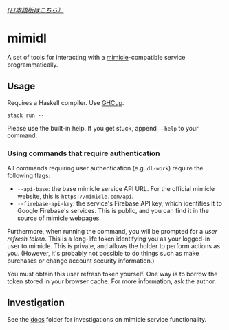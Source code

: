 [mimicle]: https://mimicle.com/

[*(日本語版はこちら）*](README.ja.md)

# mimidl
A set of tools for interacting with a [mimicle][mimicle]-compatible service
programmatically.

## Usage
Requires a Haskell compiler. Use [GHCup](https://www.haskell.org/ghcup/).

    stack run --

Please use the built-in help. If you get stuck, append `--help` to your command.

### Using commands that require authentication
All commands requiring user authentication (e.g. `dl-work`) require the
following flags:

  * `--api-base`: the base mimicle service API URL. For the official mimicle
    website, this is `https://mimicle.com/api`.
  * `--firebase-api-key`: the service's Firebase API key, which identifies it to
    Google Firebase's services. This is public, and you can find it in the
    source of mimicle webpages.

Furthermore, when running the command, you will be prompted for a *user refresh
token*. This is a long-life token identifying you as your logged-in user to
mimicle. This is private, and allows the holder to perform actions as you.
(However, it's probably not possible to do things such as make purchases or
change account security information.)

You must obtain this user refresh token yourself. One way is to borrow the token
stored in your browser cache. For more information, ask the author.

## Investigation
See the [docs](docs) folder for investigations on mimicle service
functionality.
